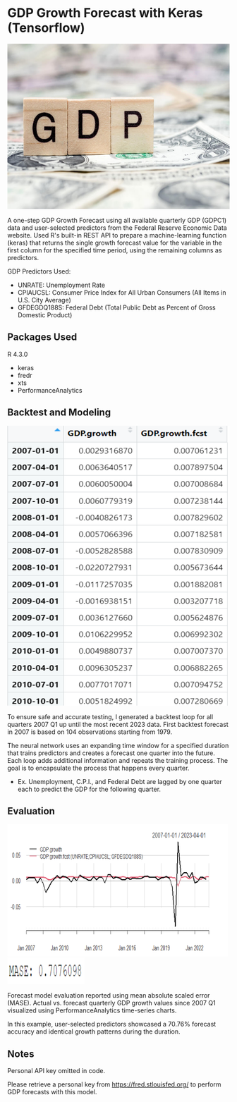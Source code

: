 # GDP Growth Forecast with Keras (Tensorflow)

<img src="Screenshots/gdp.jpg" width="650" height="375" />

A one-step GDP Growth Forecast using all available quarterly GDP (GDPC1) data and user-selected predictors from the Federal Reserve Economic Data website. 
Used R's built-in REST API to prepare a machine-learning function (keras) that returns the single growth forecast value for the variable in the first column 
for the specified time period, using the remaining columns as predictors.

GDP Predictors Used:
- UNRATE: Unemployment Rate
- CPIAUCSL: Consumer Price Index for All Urban Consumers (All Items in U.S. City Average)
- GFDEGDQ188S: Federal Debt (Total Public Debt as Percent of Gross Domestic Product)

## Packages Used 
R 4.3.0
- keras
- fredr
- xts
- PerformanceAnalytics

## Backtest and Modeling
<img src="Screenshots/Screenshot 2023-06-25 181554.png" width="550" height="635" />

To ensure safe and accurate testing, I generated a backtest loop for all quarters 2007 Q1 up until the most recent 2023 data. First
backtest forecast in 2007 is based on 104 observations starting from 1979. 

The neural network uses an expanding time window for a specified duration that trains predictors and creates a forecast one
quarter into the future. Each loop adds additional information and repeats the training process. The goal is to encapsulate 
the process that happens every quarter. 
- Ex. Unemployment, C.P.I., and Federal Debt are lagged by one quarter each to predict the GDP for the following quarter. 

## Evaluation 
<img src="Screenshots/Forecast.png" width="500" height="300" />
<img src="Screenshots/mase.png" width="175" height="60" />

Forecast model evaluation reported using mean absolute scaled error (MASE). Actual vs. forecast quarterly GDP growth values
since 2007 Q1 visualized using PerformanceAnalytics time-series charts.

In this example, user-selected predictors showcased a 70.76% forecast accuracy and identical growth 
patterns during the duration.

## Notes
Personal API key omitted in code. 

Please retrieve a personal key from https://fred.stlouisfed.org/ to perform GDP forecasts with this model.
  
